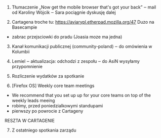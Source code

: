 1. Tłumaczenie „Now get the mobile browser that's got your back” ‒ mail od Karoliny Wójcik
‒ Sara pociągnie dyskusję dalej

2. Cartagena
troche tu: https://aviarypl.etherpad.mozilla.org/47
Duzo na Basecampie
- zabrac przejsciowki do pradu (Joasia moze ma jedna)

3. Kanał komunikacji publicznej (community-poland)
‒ do omówienia w Kolumbii

4. Lemiel
‒ aktualizacja: odchodzi z zespołu
‒ do AsiN wysyłamy przypomnienie

5. Rozliczenie wydatków za spotkanie

6. [Firefox OS] Weekly core team meetings
- We recommend that you set up up for your core teams on top of the weekly leads meeing
- robimy, przed poniedzialkowymi standupami
- pierwszy po powrocie z Cartageny


RESZTA W CARTAGENIE

7. Z ostatniego spotkania zarządu
